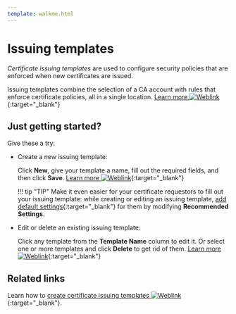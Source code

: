 ```yaml
---
template: walkme.html
---
```


# Issuing templates

*Certificate issuing templates* are used to configure security policies that are enforced when new certificates are issued.

Issuing templates combine the selection of a CA account with rules that enforce certificate policies, all in a single location. [Learn more ![Weblink](../img/ico-weblink.gif)](../vaas/issuing-templates/certificate-issuing-templates.md){:target="_blank"}

## Just getting started?

Give these a try:

- Create a new issuing template:

    Click **New**, give your template a name, fill out the required fields, and then click **Save**. [Learn more ![Weblink](../img/ico-weblink.gif)](../vaas/issuing-templates/creating-a-certificate-issuing-template.md){:target="_blank"}

    !!! tip "TIP"
        Make it even easier for your certificate requestors to fill out your issuing template: while creating or editing an issuing template, [add default settings](../vaas/issuing-templates/defining-recommended-settings-for-an-issuing-template.md){:target="_blank"} for them by modifying **Recommended Settings**.

- Edit or delete an existing issuing template: 

    Click any template from the **Template Name** column to edit it. Or select one or more templates and click **Delete** to get rid of them. [Learn more ![Weblink](../img/ico-weblink.gif)](../vaas/issuing-templates/t-Cloud-issuing-templates-edit-delete-OP.md){:target="_blank"}

## Related links

Learn how to [create certificate issuing templates ![Weblink](../img/ico-weblink.gif)](../vaas/issuing-templates/creating-a-certificate-issuing-template.md){:target="_blank"}.